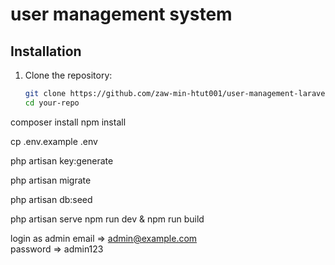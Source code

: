 # user management system

## Installation
1. Clone the repository:
   ```bash
   git clone https://github.com/zaw-min-htut001/user-management-laravel.git
   cd your-repo
   
composer install
npm install

cp .env.example .env

php artisan key:generate

php artisan migrate

php artisan db:seed

php artisan serve
npm run dev & npm run build

login as admin 
email => admin@example.com	
password => admin123
